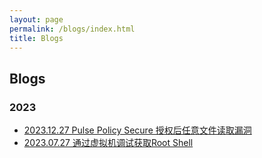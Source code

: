 ```yaml
---
layout: page
permalink: /blogs/index.html
title: Blogs
---
```


## Blogs

<!-- - [CVE](https://ch4nc3n.github.io/blogs/Achievement) -->

### 2023

- [2023.12.27 Pulse Policy Secure 授权后任意文件读取漏洞](https://ch4nc3n.github.io/blogs/Pulse_Policy_Secure_arbitrary_file_read_vulnerability)
- [2023.07.27 通过虚拟机调试获取Root Shell](https://ch4nc3n.github.io/blogs/GetRootShell)


